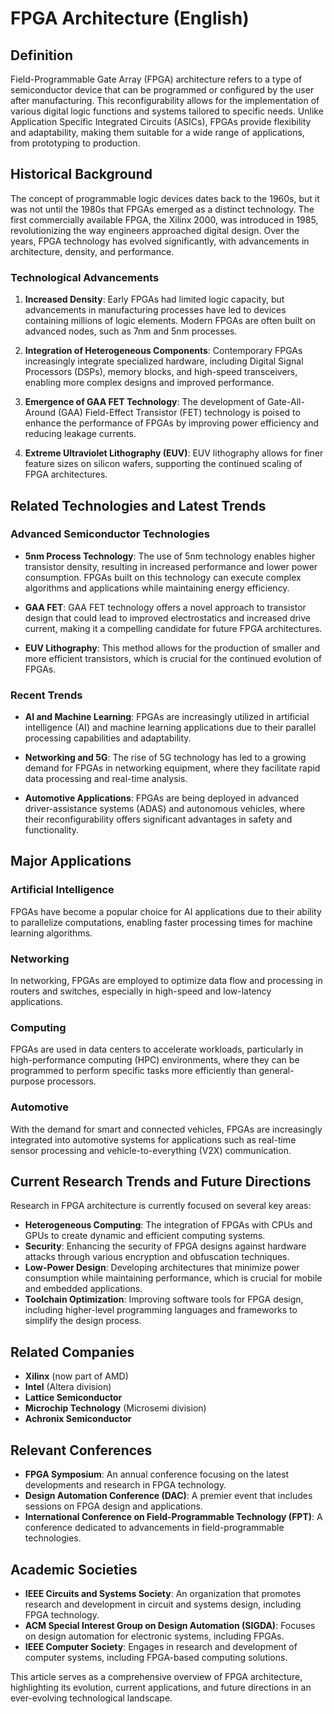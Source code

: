 # FPGA Architecture (English)

## Definition
Field-Programmable Gate Array (FPGA) architecture refers to a type of semiconductor device that can be programmed or configured by the user after manufacturing. This reconfigurability allows for the implementation of various digital logic functions and systems tailored to specific needs. Unlike Application Specific Integrated Circuits (ASICs), FPGAs provide flexibility and adaptability, making them suitable for a wide range of applications, from prototyping to production.

## Historical Background
The concept of programmable logic devices dates back to the 1960s, but it was not until the 1980s that FPGAs emerged as a distinct technology. The first commercially available FPGA, the Xilinx 2000, was introduced in 1985, revolutionizing the way engineers approached digital design. Over the years, FPGA technology has evolved significantly, with advancements in architecture, density, and performance.

### Technological Advancements
1. **Increased Density**: Early FPGAs had limited logic capacity, but advancements in manufacturing processes have led to devices containing millions of logic elements. Modern FPGAs are often built on advanced nodes, such as 7nm and 5nm processes.
   
2. **Integration of Heterogeneous Components**: Contemporary FPGAs increasingly integrate specialized hardware, including Digital Signal Processors (DSPs), memory blocks, and high-speed transceivers, enabling more complex designs and improved performance.

3. **Emergence of GAA FET Technology**: The development of Gate-All-Around (GAA) Field-Effect Transistor (FET) technology is poised to enhance the performance of FPGAs by improving power efficiency and reducing leakage currents.

4. **Extreme Ultraviolet Lithography (EUV)**: EUV lithography allows for finer feature sizes on silicon wafers, supporting the continued scaling of FPGA architectures.

## Related Technologies and Latest Trends
### Advanced Semiconductor Technologies
- **5nm Process Technology**: The use of 5nm technology enables higher transistor density, resulting in increased performance and lower power consumption. FPGAs built on this technology can execute complex algorithms and applications while maintaining energy efficiency.
  
- **GAA FET**: GAA FET technology offers a novel approach to transistor design that could lead to improved electrostatics and increased drive current, making it a compelling candidate for future FPGA architectures.

- **EUV Lithography**: This method allows for the production of smaller and more efficient transistors, which is crucial for the continued evolution of FPGAs.

### Recent Trends
- **AI and Machine Learning**: FPGAs are increasingly utilized in artificial intelligence (AI) and machine learning applications due to their parallel processing capabilities and adaptability.

- **Networking and 5G**: The rise of 5G technology has led to a growing demand for FPGAs in networking equipment, where they facilitate rapid data processing and real-time analysis.

- **Automotive Applications**: FPGAs are being deployed in advanced driver-assistance systems (ADAS) and autonomous vehicles, where their reconfigurability offers significant advantages in safety and functionality.

## Major Applications
### Artificial Intelligence
FPGAs have become a popular choice for AI applications due to their ability to parallelize computations, enabling faster processing times for machine learning algorithms.

### Networking
In networking, FPGAs are employed to optimize data flow and processing in routers and switches, especially in high-speed and low-latency applications.

### Computing
FPGAs are used in data centers to accelerate workloads, particularly in high-performance computing (HPC) environments, where they can be programmed to perform specific tasks more efficiently than general-purpose processors.

### Automotive
With the demand for smart and connected vehicles, FPGAs are increasingly integrated into automotive systems for applications such as real-time sensor processing and vehicle-to-everything (V2X) communication.

## Current Research Trends and Future Directions
Research in FPGA architecture is currently focused on several key areas:
- **Heterogeneous Computing**: The integration of FPGAs with CPUs and GPUs to create dynamic and efficient computing systems.
- **Security**: Enhancing the security of FPGA designs against hardware attacks through various encryption and obfuscation techniques.
- **Low-Power Design**: Developing architectures that minimize power consumption while maintaining performance, which is crucial for mobile and embedded applications.
- **Toolchain Optimization**: Improving software tools for FPGA design, including higher-level programming languages and frameworks to simplify the design process.

## Related Companies
- **Xilinx** (now part of AMD)
- **Intel** (Altera division)
- **Lattice Semiconductor**
- **Microchip Technology** (Microsemi division)
- **Achronix Semiconductor**

## Relevant Conferences
- **FPGA Symposium**: An annual conference focusing on the latest developments and research in FPGA technology.
- **Design Automation Conference (DAC)**: A premier event that includes sessions on FPGA design and applications.
- **International Conference on Field-Programmable Technology (FPT)**: A conference dedicated to advancements in field-programmable technologies.

## Academic Societies
- **IEEE Circuits and Systems Society**: An organization that promotes research and development in circuit and systems design, including FPGA technology.
- **ACM Special Interest Group on Design Automation (SIGDA)**: Focuses on design automation for electronic systems, including FPGAs.
- **IEEE Computer Society**: Engages in research and development of computer systems, including FPGA-based computing solutions.

This article serves as a comprehensive overview of FPGA architecture, highlighting its evolution, current applications, and future directions in an ever-evolving technological landscape.
